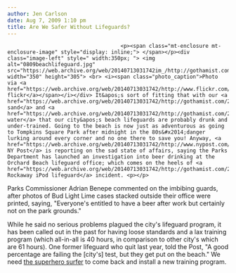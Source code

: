 ```yaml
---
author: Jen Carlson
date: Aug 7, 2009 1:10 pm
title: Are We Safer Without Lifeguards?
---
```


	
										<p><span class="mt-enclosure mt-enclosure-image" style="display: inline;"> </span></p><div class="image-left" style=" width:350px; "> <img alt="0809beachlifeguard.jpg" src="https://web.archive.org/web/20140713031742im_/http://gothamist.com/attachments/arts_jen/0809beachlifeguard.jpg" width="350" height="305"> <br> <i><span class="photo_caption">Photo via <a href="https://web.archive.org/web/20140713031742/http://www.flickr.com/photos/ascord04/2984860080/">ascord04&apos;s flickr</a></span></i></div> It&apos;s sort of fitting that with our <a href="https://web.archive.org/web/20140713031742/http://gothamist.com/2009/07/10/are_your_children_safe_from_sand.php">death sand</a> and <a href="https://web.archive.org/web/20140713031742/http://gothamist.com/2009/07/30/beach_report.php">polluted water</a> that our city&apos;s beach lifeguards are probably drunk and under-trained. Going to the beach is now just as adventurous as going to Tompkins Square Park after midnight in the 80s&#x2014;danger lurking around every corner and no one there to save you! Anyway, <a href="https://web.archive.org/web/20140713031742/http://www.nypost.com/seven/08072009/news/regionalnews/trouble_brews_183404.htm">the NY Post</a> is reporting on the sad state of affairs, saying the Parks Department has launched an investigation into beer drinking at the Orchard Beach lifeguard office; which comes on the heels of <a href="https://web.archive.org/web/20140713031742/http://gothamist.com/2009/08/03/rockaway_lifeguard_caught_with_ipod.php">the Rockaway iPod lifeguard</a> incident. <p></p>

<p>Parks Commissioner Adrian Benepe commented on the imbibing guards, after photos of Bud Light Lime cases stacked outside their office were printed, saying, &quot;Everyone&apos;s entitled to have a beer after work but certainly not on the park grounds.&quot;</p>

<p>While he said no serious problems plagued the city&apos;s lifeguard program, it has been called out in the past for having loose standards and a lax training program (which all-in-all is 40 hours, in comparison to other city&apos;s which are 61 hours). One former lifeguard who quit last year, told the Post, &quot;A good percentage are failing the [city&apos;s] test, but they get put on the beach.&quot; We need <a href="https://web.archive.org/web/20140713031742/http://gothamist.com/2008/05/25/superhero_surfe.php">the superhero surfer</a> to come back and install a new training program.</p>					
										
									
				